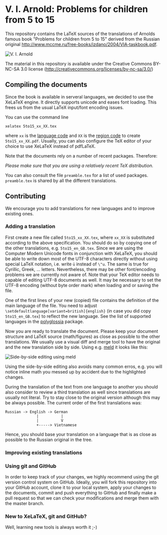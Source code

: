 V. I. Arnold: Problems for children from 5 to 15
================================================

This repository contains the LaTeX sources of the translations of Arnolds famous book "Problems for children from 5 to 15" derived from the Russian original http://www.mccme.ru/free-books/izdano/2004/VIA-taskbook.pdf.

![V. I. Arnold](https://raw.github.com/IMAGINARY/Arnold5to15/master/resources/photo-arnold_small.jpg "V. I. Arnold")

The material in this repository is available under the Creative Commons BY-NC-SA 3.0 license (http://creativecommons.org/licenses/by-nc-sa/3.0/)

Compiling the documents
-----------------------

Since the book is available in serveral languages, we decided to use the XeLaTeX engine. It directly supports unicode and eases font loading. This frees us from the usual LaTeX input/font encoding issues. 

You can use the command line
```
xelatex 5to15_xx_XX.tex 
```
where `xx` is the [language code](http://www.langtag.net/registries/lsr-language.txt) and `XX` is the [region code](http://www.langtag.net/registries/lsr-region.txt) to create `5to15_xx_XX.pdf`. Usually, you can also configure the TeX editor of your choice to use XeLaTeX instead of pdfLaTeX.

Note that the documents rely on a number of recent packages. Therefore:

*Please make sure that you are using a relatively recent TeX distribution.*

You can also consult the file `preamble.tex` for a list of used packages. `preamble.tex` is shared by all the different translations.

Contributing
------------

We encourage you to add translations for new languages and to improve existing ones. 

### Adding a translation

First create a new file called `5to15_xx_XX.tex`, where `xx_XX` is substituted according to the above specification. You should do so by copying one of the other translations, e.g. `5to15_en_GB.tex`. Since we are using the Computer Modern Unicode fonts in conjunction with XeLaTeX, you should be able to write down most of the UTF-8 characters directly without using special LaTeX notation, i.e. write `ü` instead of `\"u`. The same is true for Cyrillic, Greek, ... letters. Nevertheless, there may be other font/encoding problems we are currently not aware of. Note that your TeX editor needs to capable of editing UTF-8 documents as well. It may be necessary to set the UTF-8 encoding (without byte order mark) when loading and or saving the file.

One of the first lines of your new (copied) file contains the definition of the main language of the file. You need to adjust `\setdefaultlanguage[variant=british]{english}` (in case you did copy `5to15_en_GB.tex`) to reflect the new language. See the list of supported languages in the [polyglossia](http://www.ctan.org/pkg/polyglossia) package.

Now you are ready to translate the document. Please keep your document structure and LaTeX source (math/figures) as close as possible to the other translations. We usually use a visual diff and merge tool to have the original and the new translation side by side. Using e.g. [meld](http://meldmerge.org/) it looks like this:

![Side-by-side editing using meld](https://raw.github.com/IMAGINARY/Arnold5to15/gh-pages/images/meld.png "Side-by-side editing using meld")

Using the side-by-side editing also avoids many common erros, e.g. you will notice inline math you messed up by accident due to the highlighted changes.

During the translation of the text from one language to another you should also consider to review a third translation as well since translations are usually not literal. Try to stay close to the original version although this may be always possible. The current order of the first translations was:
```
Russian -> English -> German
              |          |
              |          V
              +-----> Vietnamese
```
Hence, you should base your translation on a language that is as close as possible to the Russian original in the tree.

### Improving existing translations

### Using git and GitHub

In order to keep track of your changes, we highly recommend using the git version control system on GitHub. Ideally, you will fork this repository into your GitHub account, clone it to your local system, apply your changes to the documents, commit and push everything to GitHub and finally make a pull request so that we can check your modifications and merge them with the master branch.

### New to XeLaTeX, git and GitHub?

Well, learning new tools is always worth it ;-)
